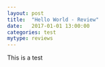 ```yaml
---
layout: post
title:  "Hello World - Review"
date:   2017-01-01 13:00:00
categories: test
mytype: reviews
---
```

This is a test
